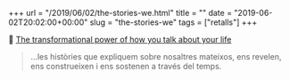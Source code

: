 +++
url = "/2019/06/02/the-stories-we.html"
title = ""
date = "2019-06-02T20:02:00+00:00"
slug = "the-stories-we"
tags = ["retalls"]
+++

📎 [The transformational power of how you talk about your life](http://www.bbc.com/future/story/20190523-the-way-you-tell-your-life-story-shapes-your-personality)

> …les històries que expliquem sobre nosaltres mateixos, ens revelen, ens construeixen i ens sostenen a través del temps.